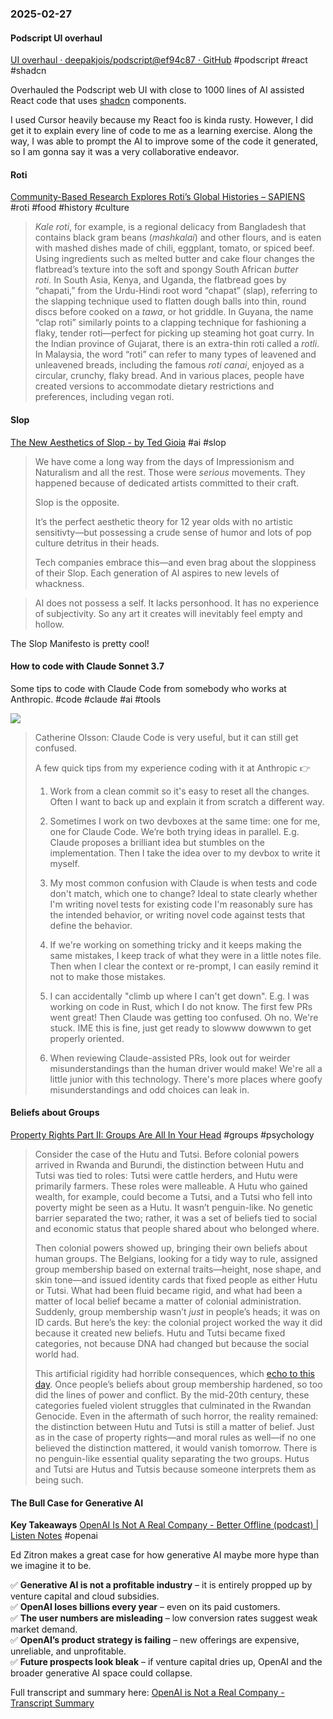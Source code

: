 ### 2025-02-27
#### Podscript UI overhaul
[UI overhaul · deepakjois/podscript@ef94c87 · GitHub](https://github.com/deepakjois/podscript/commit/ef94c87b5f95a48dd94184a9a2b932786dec5225) #podscript #react #shadcn

Overhauled the Podscript web UI with close to 1000 lines of AI assisted React code that uses [shadcn](https://ui.shadcn.com/) components.

I used Cursor heavily because my React foo is kinda rusty. However, I did get it to explain every line of code to me as a learning exercise. Along the way, I was able to prompt the AI to improve some of the code it generated, so I am gonna say it was a very collaborative endeavor.

#### Roti
[Community-Based Research Explores Roti’s Global Histories – SAPIENS](https://www.sapiens.org/culture/roti-collective-gender-histories-community/) #roti #food #history #culture

> _Kale roti_, for example, is a regional delicacy from Bangladesh that contains black gram beans (_mashkalai_) and other flours, and is eaten with mashed dishes made of chili, eggplant, tomato, or spiced beef. Using ingredients such as melted butter and cake flour changes the flatbread’s texture into the soft and spongy South African _butter roti._ In South Asia, Kenya, and Uganda, the flatbread goes by “chapati,” from the Urdu-Hindi root word “chapat” (slap), referring to the slapping technique used to flatten dough balls into thin, round discs before cooked on a _tawa_, or hot griddle. In Guyana, the name “clap roti” similarly points to a clapping technique for fashioning a flaky, tender roti—perfect for picking up steaming hot goat curry. In the Indian province of Gujarat, there is an extra-thin roti called a _rotli_. In Malaysia, the word “roti” can refer to many types of leavened and unleavened breads, including the famous _roti canai_, enjoyed as a circular, crunchy, flaky bread. And in various places, people have created versions to accommodate dietary restrictions and preferences, including vegan roti.

#### Slop
[The New Aesthetics of Slop - by Ted Gioia](https://www.honest-broker.com/p/the-new-aesthetics-of-slop) #ai #slop

> We have come a long way from the days of Impressionism and Naturalism and all the rest. Those were _serious_ movements. They happened because of dedicated artists committed to their craft.
> 
> Slop is the opposite.
> 
> It’s the perfect aesthetic theory for 12 year olds with no artistic sensitivty—but possessing a crude sense of humor and lots of pop culture detritus in their heads.
> 
> Tech companies embrace this—and even brag about the sloppiness of their Slop. Each generation of AI aspires to new levels of whackness.


> AI does not possess a self. It lacks personhood. It has no experience of subjectivity. So any art it creates will inevitably feel empty and hollow.

The Slop Manifesto is pretty cool!

#### How to code with Claude Sonnet 3.7
Some tips to code with Claude Code from somebody who works at Anthropic. #code #claude #ai #tools

![](https://x.com/catherineols/status/1894104736506548602)

> Catherine Olsson: Claude Code is very useful, but it can still get confused.
> 
> A few quick tips from my experience coding with it at Anthropic 👉
> 
> 1. Work from a clean commit so it's easy to reset all the changes. Often I want to back up and explain it from scratch a different way.
>     
> 2. Sometimes I work on two devboxes at the same time: one for me, one for Claude Code. We’re both trying ideas in parallel. E.g. Claude proposes a brilliant idea but stumbles on the implementation. Then I take the idea over to my devbox to write it myself.
>     
> 3. My most common confusion with Claude is when tests and code don't match, which one to change? Ideal to state clearly whether I'm writing novel tests for existing code I'm reasonably sure has the intended behavior, or writing novel code against tests that define the behavior.
>     
> 4. If we're working on something tricky and it keeps making the same mistakes, I keep track of what they were in a little notes file. Then when I clear the context or re-prompt, I can easily remind it not to make those mistakes.
>     
> 5. I can accidentally "climb up where I can't get down". E.g. I was working on code in Rust, which I do not know. The first few PRs went great! Then Claude was getting too confused. Oh no. We're stuck. IME this is fine, just get ready to slowww dowwwn to get properly oriented.
>     
> 6. When reviewing Claude-assisted PRs, look out for weirder misunderstandings than the human driver would make! We're all a little junior with this technology. There's more places where goofy misunderstandings and odd choices can leak in.

#### Beliefs about Groups
[Property Rights Part II: Groups Are All In Your Head](https://thelivingfossils.substack.com/p/property-rights-part-ii-groups-are) #groups #psychology 

> Consider the case of the Hutu and Tutsi. Before colonial powers arrived in Rwanda and Burundi, the distinction between Hutu and Tutsi was tied to roles: Tutsi were cattle herders, and Hutu were primarily farmers. These roles were malleable. A Hutu who gained wealth, for example, could become a Tutsi, and a Tutsi who fell into poverty might be seen as a Hutu. It wasn’t penguin-like. No genetic barrier separated the two; rather, it was a set of beliefs tied to social and economic status that people shared about who belonged where.
> 
> Then colonial powers showed up, bringing their own beliefs about human groups. The Belgians, looking for a tidy way to rule, assigned group membership based on external traits—height, nose shape, and skin tone—and issued identity cards that fixed people as either Hutu or Tutsi. What had been fluid became rigid, and what had been a matter of local belief became a matter of colonial administration. Suddenly, group membership wasn’t _just_ in people’s heads; it was on ID cards. But here’s the key: the colonial project worked the way it did because it created new beliefs. Hutu and Tutsi became fixed categories, not because DNA had changed but because the social world had.
> 
> This artificial rigidity had horrible consequences, which [echo to this day](https://www.economist.com/leaders/2025/01/28/rwanda-does-a-putin-in-congo). Once people’s beliefs about group membership hardened, so too did the lines of power and conflict. By the mid-20th century, these categories fueled violent struggles that culminated in the Rwandan Genocide. Even in the aftermath of such horror, the reality remained: the distinction between Hutu and Tutsi is still a matter of belief. Just as in the case of property rights—and moral rules as well—if no one believed the distinction mattered, it would vanish tomorrow. There is no penguin-like essential quality separating the two groups. Hutus and Tutsi are Hutus and Tutsis because someone interprets them as being such.

#### The Bull Case for Generative AI

**Key Takeaways**
[OpenAI Is Not A Real Company - Better Offline (podcast) \| Listen Notes](https://www.listennotes.com/podcasts/better-offline/openai-is-not-a-real-company-UNMEAtFX-VI/) #openai 

Ed Zitron makes a great case for how generative AI maybe more hype than we imagine it to be.

✅ **Generative AI is not a profitable industry** – it is entirely propped up by venture capital and cloud subsidies.  
✅ **OpenAI loses billions every year** – even on its paid customers.  
✅ **The user numbers are misleading** – low conversion rates suggest weak market demand.  
✅ **OpenAI’s product strategy is failing** – new offerings are expensive, unreliable, and unprofitable.  
✅ **Future prospects look bleak** – if venture capital dries up, OpenAI and the broader generative AI space could collapse.

Full transcript and summary here: [OpenAI is Not a Real Company - Transcript Summary](https://chatgpt.com/share/67c0815d-870c-8012-89b5-3e23bd591a8e)